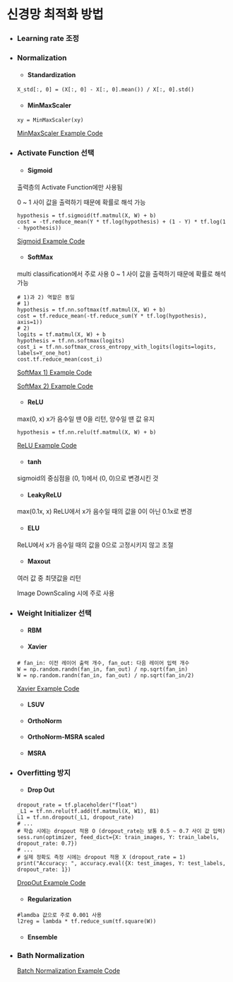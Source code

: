 # **신경망 최적화 방법**

* ### Learning rate 조정

* ### Normalization
  * #### Standardization
  ```
  X_std[:, 0] = (X[:, 0] - X[:, 0].mean()) / X[:, 0].std()
  ```
  * #### MinMaxScaler
  ```
  xy = MinMaxScaler(xy)
  ```
  [MinMaxScaler Example Code](https://github.com/hunkim/DeepLearningZeroToAll/blob/master/lab-07-3-linear_regression_min_max.py "GitHub")

* ### Activate Function 선택
  * #### Sigmoid
  출력층의 Activate Function에만 사용됨

  0 ~ 1 사이 값을 출력하기 때문에 확률로 해석 가능
  ``` 
  hypothesis = tf.sigmoid(tf.matmul(X, W) + b)
  cost = -tf.reduce_mean(Y * tf.log(hypothesis) + (1 - Y) * tf.log(1 - hypothesis))
  ```
  [Sigmoid Example Code](https://github.com/hunkim/DeepLearningZeroToAll/blob/master/lab-05-1-logistic_regression.py "GitHub")
  * #### SoftMax
  multi classification에서 주로 사용
  0 ~ 1 사이 값을 출력하기 때문에 확률로 해석 가능
  ```
  # 1)과 2) 역할은 동일
  # 1)
  hypothesis = tf.nn.softmax(tf.matmul(X, W) + b)
  cost = tf.reduce_mean(-tf.reduce_sum(Y * tf.log(hypothesis), axis=1))
  # 2)
  logits = tf.matmul(X, W) + b
  hypothesis = tf.nn.softmax(logits)
  cost_i = tf.nn.softmax_cross_entropy_with_logits(logits=logits, labels=Y_one_hot)
  cost.tf.reduce_mean(cost_i)
  ```
  [SoftMax 1) Example Code](https://github.com/hunkim/DeepLearningZeroToAll/blob/master/lab-06-1-softmax_classifier.py "GitHub")

  [SoftMax 2) Example Code](https://github.com/hunkim/DeepLearningZeroToAll/blob/master/lab-06-2-softmax_zoo_classifier.py "GitHub")
  * #### ReLU
  max(0, x)
  x가 음수일 땐 0을 리턴, 양수일 땐 값 유지
  ```
  hypothesis = tf.nn.relu(tf.matmul(X, W) + b)
  ```
  [ReLU Example Code](https://github.com/hunkim/DeepLearningZeroToAll/blob/master/lab-10-2-mnist_nn.py "GitHub")
  * #### tanh
  sigmoid의 중심점을 (0, 1)에서 (0, 0)으로 변경시킨 것
  * #### LeakyReLU
  max(0.1x, x)
  ReLU에서 x가 음수일 때의 값을 0이 아닌 0.1x로 변경
  * #### ELU
  ReLU에서 x가 음수일 때의 값을 0으로 고정시키지 않고 조절
  * #### Maxout
  여러 값 중 최댓값을 리턴
  
  Image DownScaling 시에 주로 사용

* ### Weight Initializer 선택
  * #### RBM
  * #### Xavier
  ```
  # fan_in: 이전 레이어 출력 개수, fan_out: 다음 레이어 입력 개수
  W = np.random.randn(fan_in, fan_out) / np.sqrt(fan_in)
  W = np.random.randn(fan_in, fan_out) / np.sqrt(fan_in/2)
  ```
  [Xavier Example Code](https://github.com/hunkim/DeepLearningZeroToAll/blob/master/lab-10-3-mnist_nn_xavier.py "GitHub")
  * #### LSUV
  * #### OrthoNorm
  * #### OrthoNorm-MSRA scaled
  * #### MSRA

* ### Overfitting 방지
  * #### Drop Out
  ```
  dropout_rate = tf.placeholder("float")
  _L1 = tf.nn.relu(tf.add(tf.matmul(X, W1), B1)
  L1 = tf.nn.dropout(_L1, dropout_rate)
  # ...
  # 학습 시에는 dropout 적용 O (dropout_rate는 보통 0.5 ~ 0.7 사이 값 입력)
  sess.run(optimizer, feed_dict={X: train_images, Y: train_labels, dropout_rate: 0.7})
  # ...
  # 실제 정확도 측정 시에는 dropout 적용 X (dropout_rate = 1)
  print("Accuracy: ", accuracy.eval({X: test_images, Y: test_labels, dropout_rate: 1})
  ```
  [DropOut Example Code](https://github.com/hunkim/DeepLearningZeroToAll/blob/master/lab-10-5-mnist_nn_dropout.py "GitHub")
  * #### Regularization
  ```
  #lamdba 값으로 주로 0.001 사용
  l2reg = lambda * tf.reduce_sum(tf.square(W))
  ```
  * #### Ensemble

* ### Bath Normalization
  [Batch Normalization Example Code](https://github.com/hunkim/DeepLearningZeroToAll/blob/master/lab-10-6-mnist_nn_batchnorm.ipynb "GitHub")
